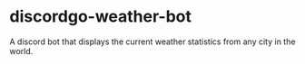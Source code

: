 # discordgo-weather-bot
A discord bot that displays the current weather statistics from any city in the world.
